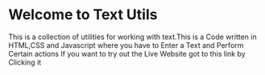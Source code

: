 <h1>Welcome to Text Utils</h1>

<p>This is a collection of utilities for working with text.This is a Code written in HTML,CSS and Javascript where you have to Enter a Text and Perform Certain actions If you want to try out the Live Website got to this link by Clicking it </p>